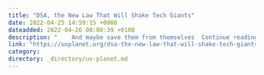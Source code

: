```yaml
---
title: "DSA, the New Law That Will Shake Tech Giants"
date: 2022-04-25 14:59:15 +0000
dateadded: 2022-04-26 00:00:39 +0100
description: "    And maybe save them from themselves  Continue reading on UX Planet »  "
link: "https://uxplanet.org/dsa-the-new-law-that-will-shake-tech-giants-3d5cda90d5e7?source=rss----819cc2aaeee0---4"
category:
directory: _directory/ux-planet.md
---
```

